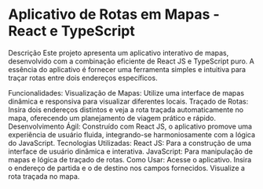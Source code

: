 # Aplicativo de Rotas em Mapas - React e TypeScript
Descrição
Este projeto apresenta um aplicativo interativo de mapas, desenvolvido com a combinação eficiente de React JS e TypeScript puro. A essência do aplicativo é fornecer uma ferramenta simples e intuitiva para traçar rotas entre dois endereços específicos.

Funcionalidades:
Visualização de Mapas: Utilize uma interface de mapas dinâmica e responsiva para visualizar diferentes locais.
Traçado de Rotas: Insira dois endereços distintos e veja a rota traçada automaticamente no mapa, oferecendo um planejamento de viagem prático e rápido.
Desenvolvimento Ágil: Construído com React JS, o aplicativo promove uma experiência de usuário fluida, integrando-se harmoniosamente com a lógica do JavaScript.
Tecnologias Utilizadas:
React JS: Para a construção de uma interface de usuário dinâmica e interativa.
JavaScript: Para manipulação de mapas e lógica de traçado de rotas.
Como Usar:
Acesse o aplicativo.
Insira o endereço de partida e o de destino nos campos fornecidos.
Visualize a rota traçada no mapa.
